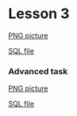 # Lesson 3

[PNG picture](lesson3.png)

[SQL file](lesson3.sql)

### Advanced task

[PNG picture](lesson3_adv.png)

[SQL file](lesson3_adv.sql)

